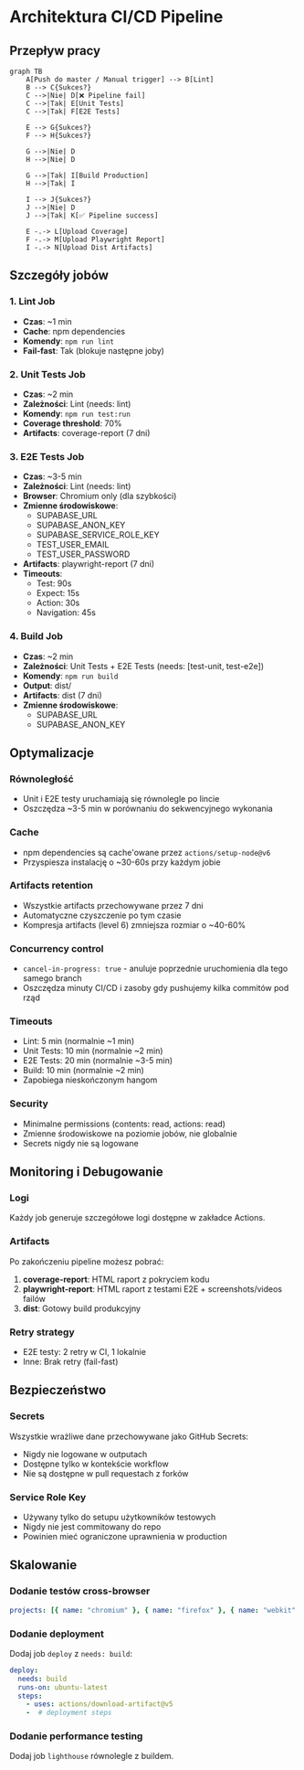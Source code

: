 # Architektura CI/CD Pipeline

## Przepływ pracy

```mermaid
graph TB
    A[Push do master / Manual trigger] --> B[Lint]
    B --> C{Sukces?}
    C -->|Nie| D[❌ Pipeline fail]
    C -->|Tak| E[Unit Tests]
    C -->|Tak| F[E2E Tests]

    E --> G{Sukces?}
    F --> H{Sukces?}

    G -->|Nie| D
    H -->|Nie| D

    G -->|Tak| I[Build Production]
    H -->|Tak| I

    I --> J{Sukces?}
    J -->|Nie| D
    J -->|Tak| K[✅ Pipeline success]

    E -.-> L[Upload Coverage]
    F -.-> M[Upload Playwright Report]
    I -.-> N[Upload Dist Artifacts]
```

## Szczegóły jobów

### 1. Lint Job

- **Czas**: ~1 min
- **Cache**: npm dependencies
- **Komendy**: `npm run lint`
- **Fail-fast**: Tak (blokuje następne joby)

### 2. Unit Tests Job

- **Czas**: ~2 min
- **Zależności**: Lint (needs: lint)
- **Komendy**: `npm run test:run`
- **Coverage threshold**: 70%
- **Artifacts**: coverage-report (7 dni)

### 3. E2E Tests Job

- **Czas**: ~3-5 min
- **Zależności**: Lint (needs: lint)
- **Browser**: Chromium only (dla szybkości)
- **Zmienne środowiskowe**:
  - SUPABASE_URL
  - SUPABASE_ANON_KEY
  - SUPABASE_SERVICE_ROLE_KEY
  - TEST_USER_EMAIL
  - TEST_USER_PASSWORD
- **Artifacts**: playwright-report (7 dni)
- **Timeouts**:
  - Test: 90s
  - Expect: 15s
  - Action: 30s
  - Navigation: 45s

### 4. Build Job

- **Czas**: ~2 min
- **Zależności**: Unit Tests + E2E Tests (needs: [test-unit, test-e2e])
- **Komendy**: `npm run build`
- **Output**: dist/
- **Artifacts**: dist (7 dni)
- **Zmienne środowiskowe**:
  - SUPABASE_URL
  - SUPABASE_ANON_KEY

## Optymalizacje

### Równoległość

- Unit i E2E testy uruchamiają się równolegle po lincie
- Oszczędza ~3-5 min w porównaniu do sekwencyjnego wykonania

### Cache

- npm dependencies są cache'owane przez `actions/setup-node@v6`
- Przyspiesza instalację o ~30-60s przy każdym jobie

### Artifacts retention

- Wszystkie artifacts przechowywane przez 7 dni
- Automatyczne czyszczenie po tym czasie
- Kompresja artifacts (level 6) zmniejsza rozmiar o ~40-60%

### Concurrency control

- `cancel-in-progress: true` - anuluje poprzednie uruchomienia dla tego samego branch
- Oszczędza minuty CI/CD i zasoby gdy pushujemy kilka commitów pod rząd

### Timeouts

- Lint: 5 min (normalnie ~1 min)
- Unit Tests: 10 min (normalnie ~2 min)
- E2E Tests: 20 min (normalnie ~3-5 min)
- Build: 10 min (normalnie ~2 min)
- Zapobiega nieskończonym hangom

### Security

- Minimalne permissions (contents: read, actions: read)
- Zmienne środowiskowe na poziomie jobów, nie globalnie
- Secrets nigdy nie są logowane

## Monitoring i Debugowanie

### Logi

Każdy job generuje szczegółowe logi dostępne w zakładce Actions.

### Artifacts

Po zakończeniu pipeline możesz pobrać:

1. **coverage-report**: HTML raport z pokryciem kodu
2. **playwright-report**: HTML raport z testami E2E + screenshots/videos failów
3. **dist**: Gotowy build produkcyjny

### Retry strategy

- E2E testy: 2 retry w CI, 1 lokalnie
- Inne: Brak retry (fail-fast)

## Bezpieczeństwo

### Secrets

Wszystkie wrażliwe dane przechowywane jako GitHub Secrets:

- Nigdy nie logowane w outputach
- Dostępne tylko w kontekście workflow
- Nie są dostępne w pull requestach z forków

### Service Role Key

- Używany tylko do setupu użytkowników testowych
- Nigdy nie jest commitowany do repo
- Powinien mieć ograniczone uprawnienia w production

## Skalowanie

### Dodanie testów cross-browser

```yaml
projects: [{ name: "chromium" }, { name: "firefox" }, { name: "webkit" }]
```

### Dodanie deployment

Dodaj job `deploy` z `needs: build`:

```yaml
deploy:
  needs: build
  runs-on: ubuntu-latest
  steps:
    - uses: actions/download-artifact@v5
    -  # deployment steps
```

### Dodanie performance testing

Dodaj job `lighthouse` równolegle z buildem.
